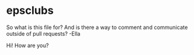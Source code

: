 # epsclubs

So what is this file for? And is there a way to comment and communicate outside of pull requests? -Ella

Hi! How are you?